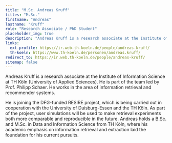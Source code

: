 ```yaml
---
title: "M.Sc. Andreas Kruff"
titles: "M.Sc."
firstname: "Andreas"
lastname: "Kruff"
role: "Research Associate / PhD Student"
placeholder_img: true
description: "Andreas Kruff is a research associate at the Institute of Information Science at TH Köln (University of Applied Sciences). He is part of the team led by Prof. Philipp Schaer. He works in the area of information retrieval and recommender systems."
links:
  ext-profile: https://ir.web.th-koeln.de/people/andreas-kruff/
  th-koeln: https://www.th-koeln.de/personen/andreas.kruff/
redirect_to: https://ir.web.th-koeln.de/people/andreas-kruff/
sitemap: false
---
```

Andreas Kruff is a research associate at the Institute of Information Science at TH Köln (University of Applied Sciences). He is part of the team led by Prof. Philipp Schaer. He works in the area of information retrieval and recommender systems.

He is joining the DFG-funded RESIRE project, which is being carried out in cooperation with the University of Duisburg-Essen and the TH Köln. As part of the project, user simulations will be used to make retrieval experiments both more comparable and reproducible in the future. Andreas holds a B.Sc. and M.Sc. in Data and Information Science from TH Köln, where his academic emphasis on information retrieval and extraction laid the foundation for his current pursuits.